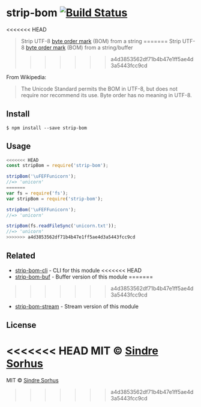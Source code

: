 # strip-bom [![Build Status](https://travis-ci.org/sindresorhus/strip-bom.svg?branch=master)](https://travis-ci.org/sindresorhus/strip-bom)

<<<<<<< HEAD
> Strip UTF-8 [byte order mark](http://en.wikipedia.org/wiki/Byte_order_mark#UTF-8) (BOM) from a string
=======
> Strip UTF-8 [byte order mark](http://en.wikipedia.org/wiki/Byte_order_mark#UTF-8) (BOM) from a string/buffer
>>>>>>> a4d3853562df71b4b47e1ff5ae4d3a5443fcc9cd

From Wikipedia:

> The Unicode Standard permits the BOM in UTF-8, but does not require nor recommend its use. Byte order has no meaning in UTF-8.


## Install

```
$ npm install --save strip-bom
```


## Usage

```js
<<<<<<< HEAD
const stripBom = require('strip-bom');

stripBom('\uFEFFunicorn');
//=> 'unicorn'
=======
var fs = require('fs');
var stripBom = require('strip-bom');

stripBom('\uFEFFunicorn');
//=> 'unicorn'

stripBom(fs.readFileSync('unicorn.txt'));
//=> 'unicorn'
>>>>>>> a4d3853562df71b4b47e1ff5ae4d3a5443fcc9cd
```


## Related

- [strip-bom-cli](https://github.com/sindresorhus/strip-bom-cli) - CLI for this module
<<<<<<< HEAD
- [strip-bom-buf](https://github.com/sindresorhus/strip-bom-buf) - Buffer version of this module
=======
>>>>>>> a4d3853562df71b4b47e1ff5ae4d3a5443fcc9cd
- [strip-bom-stream](https://github.com/sindresorhus/strip-bom-stream) - Stream version of this module


## License

<<<<<<< HEAD
MIT © [Sindre Sorhus](https://sindresorhus.com)
=======
MIT © [Sindre Sorhus](http://sindresorhus.com)
>>>>>>> a4d3853562df71b4b47e1ff5ae4d3a5443fcc9cd

